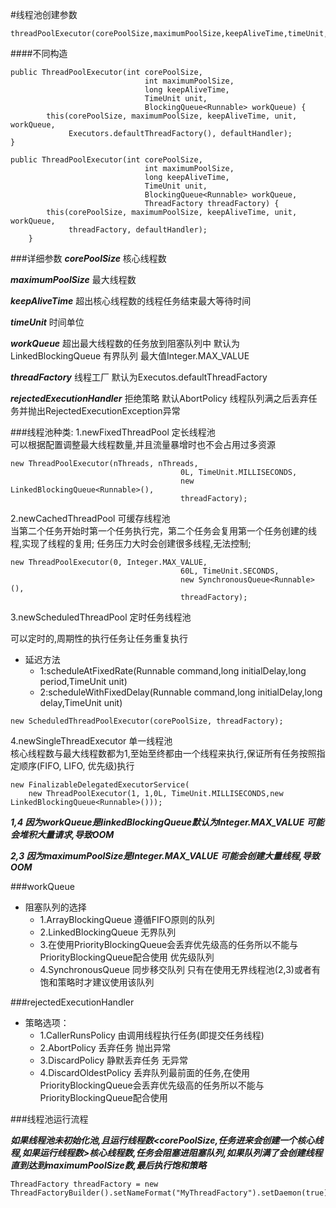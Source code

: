 #线程池创建参数

```
threadPoolExecutor(corePoolSize,maximumPoolSize,keepAliveTime,timeUnit,workQueue,threadFactory,RejectedExecutionHandler)
```
####不同构造
```
public ThreadPoolExecutor(int corePoolSize,
                              int maximumPoolSize,
                              long keepAliveTime,
                              TimeUnit unit,
                              BlockingQueue<Runnable> workQueue) {
        this(corePoolSize, maximumPoolSize, keepAliveTime, unit, workQueue,
             Executors.defaultThreadFactory(), defaultHandler);
}
```
```
public ThreadPoolExecutor(int corePoolSize,
                              int maximumPoolSize,
                              long keepAliveTime,
                              TimeUnit unit,
                              BlockingQueue<Runnable> workQueue,
                              ThreadFactory threadFactory) {
        this(corePoolSize, maximumPoolSize, keepAliveTime, unit, workQueue,
             threadFactory, defaultHandler);
    }    
```
###详细参数
***corePoolSize*** 核心线程数

***maximumPoolSize*** 最大线程数

***keepAliveTime*** 超出核心线程数的线程任务结束最大等待时间

***timeUnit*** 时间单位

***workQueue*** 超出最大线程数的任务放到阻塞队列中 默认为LinkedBlockingQueue 有界队列 最大值Integer.MAX_VALUE

***threadFactory*** 线程工厂 默认为Executos.defaultThreadFactory

***rejectedExecutionHandler*** 拒绝策略 默认AbortPolicy 线程队列满之后丢弃任务并抛出RejectedExecutionException异常

###线程池种类:
1.newFixedThreadPool   定长线程池    
可以根据配置调整最大线程数量,并且流量暴增时也不会占用过多资源

```
new ThreadPoolExecutor(nThreads, nThreads,
                                      0L, TimeUnit.MILLISECONDS,
                                      new LinkedBlockingQueue<Runnable>(),
                                      threadFactory);
```

2.newCachedThreadPool  可缓存线程池   
当第二个任务开始时第一个任务执行完，第二个任务会复用第一个任务创建的线程,实现了线程的复用;
		  任务压力大时会创建很多线程,无法控制;
```
new ThreadPoolExecutor(0, Integer.MAX_VALUE,
                                      60L, TimeUnit.SECONDS,
                                      new SynchronousQueue<Runnable>(),
                                      threadFactory);
```

3.newScheduledThreadPool 定时任务线程池 

可以定时的,周期性的执行任务让任务重复执行 

+ 延迟方法 
    - 1:scheduleAtFixedRate(Runnable command,long initialDelay,long period,TimeUnit unit)
    - 2:scheduleWithFixedDelay(Runnable command,long initialDelay,long delay,TimeUnit unit)
```
new ScheduledThreadPoolExecutor(corePoolSize, threadFactory);
```

4.newSingleThreadExecutor 单一线程池   
核心线程数与最大线程数都为1,至始至终都由一个线程来执行,保证所有任务按照指定顺序(FIFO, LIFO, 优先级)执行
```
new FinalizableDelegatedExecutorService(
    new ThreadPoolExecutor(1, 1,0L, TimeUnit.MILLISECONDS,new LinkedBlockingQueue<Runnable>())); 
```

***1,4 因为workQueue是linkedBlockingQueue默认为Integer.MAX_VALUE 可能会堆积大量请求,导致OOM***

***2,3 因为maximumPoolSize是Integer.MAX_VALUE 可能会创建大量线程,导致OOM***


###workQueue 
+ 阻塞队列的选择
    - 1.ArrayBlockingQueue 遵循FIFO原则的队列
    - 2.LinkedBlockingQueue 无界队列
    - 3.在使用PriorityBlockingQueue会丢弃优先级高的任务所以不能与PriorityBlockingQueue配合使用 优先级队列
    - 4.SynchronousQueue 同步移交队列 只有在使用无界线程池(2,3)或者有饱和策略时才建议使用该队列

###rejectedExecutionHandler 
+ 策略选项：
    - 1.CallerRunsPolicy 由调用线程执行任务(即提交任务线程)
    - 2.AbortPolicy   丢弃任务 抛出异常
    - 3.DiscardPolicy 静默丢弃任务 无异常
    - 4.DiscardOldestPolicy 丢弃队列最前面的任务,在使用PriorityBlockingQueue会丢弃优先级高的任务所以不能与PriorityBlockingQueue配合使用



###线程池运行流程

***如果线程池未初始化池,且运行线程数<corePoolSize,任务进来会创建一个核心线程,如果运行线程数>核心线程数,任务会阻塞进阻塞队列,如果队列满了会创建线程直到达到maximumPoolSize数,最后执行饱和策略***

```
ThreadFactory threadFactory = new ThreadFactoryBuilder().setNameFormat("MyThreadFactory").setDaemon(true).build();
```
